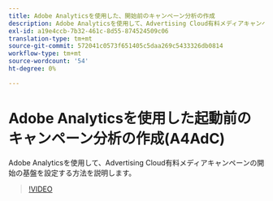 ```yaml
---
title: Adobe Analyticsを使用した、開始前のキャンペーン分析の作成
description: Adobe Analyticsを使用して、Advertising Cloud有料メディアキャンペーンの開始の基盤を設定する方法を説明します。
exl-id: a19e4ccb-7b32-461c-8d55-874524509c06
translation-type: tm+mt
source-git-commit: 572041c0573f651405c5daa269c5433326db0814
workflow-type: tm+mt
source-wordcount: '54'
ht-degree: 0%

---
```


# Adobe Analyticsを使用した起動前のキャンペーン分析の作成(A4AdC)

Adobe Analyticsを使用して、Advertising Cloud有料メディアキャンペーンの開始の基盤を設定する方法を説明します。

>[!VIDEO](https://video.tv.adobe.com/v/33501)
